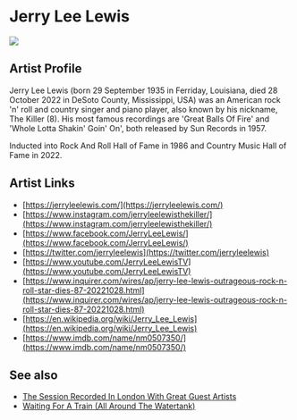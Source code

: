 # Jerry Lee Lewis

![](../../asssets/artists/Jerry_Lee_Lewis.png)

## Artist Profile

Jerry Lee Lewis (born 29 September 1935 in Ferriday, Louisiana, died 28 October 2022 in DeSoto County, Mississippi, USA) was an American rock 'n' roll and country singer and piano player, also known by his nickname, The Killer (8). His most famous recordings are 'Great Balls Of Fire' and 'Whole Lotta Shakin' Goin' On', both released by Sun Records in 1957.

Inducted into Rock And Roll Hall of Fame in 1986 and Country Music Hall of Fame in 2022.

## Artist Links

- [https://jerryleelewis.com/](https://jerryleelewis.com/)
- [https://www.instagram.com/jerryleelewisthekiller/](https://www.instagram.com/jerryleelewisthekiller/)
- [https://www.facebook.com/JerryLeeLewis/](https://www.facebook.com/JerryLeeLewis/)
- [https://twitter.com/jerryleelewis](https://twitter.com/jerryleelewis)
- [https://www.youtube.com/JerryLeeLewisTV](https://www.youtube.com/JerryLeeLewisTV)
- [https://www.inquirer.com/wires/ap/jerry-lee-lewis-outrageous-rock-n-roll-star-dies-87-20221028.html](https://www.inquirer.com/wires/ap/jerry-lee-lewis-outrageous-rock-n-roll-star-dies-87-20221028.html)
- [https://en.wikipedia.org/wiki/Jerry_Lee_Lewis](https://en.wikipedia.org/wiki/Jerry_Lee_Lewis)
- [https://www.imdb.com/name/nm0507350/](https://www.imdb.com/name/nm0507350/)


## See also

- [The Session Recorded In London With Great Guest Artists](Jerry_Lee_Lewis-The_Session_Recorded_In_London_With_Great_Guest_Artists.md)
- [Waiting For A Train (All Around The Watertank)](Jerry_Lee_Lewis-Waiting_For_A_Train_All_Around_The_Watertank.md)
